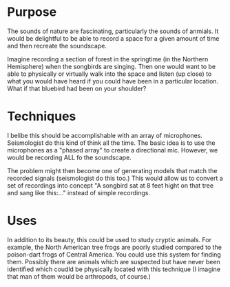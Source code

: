 # Purpose

The sounds of nature are fascinating, particularly the sounds of anmials. It would be delightful to be able to record
a space for a given amount of time and then recreate the soundscape.

Imagine recording a section of forest in the springtime (in the Northern Hemisphere) when the songbirds are singing.
Then one would want to be able to physically or virtually walk into the space and listen (up close) to what you would
have heard if you could have been in a particular location.  What if that bluebird had been on your shoulder?

# Techniques

I belibe this should be accomplishable with an array of microphones.  Seismologist do this kind of think all the time.
The basic idea is to use the microphones as a "phased array" to create a directional mic.
However, we would be recording ALL fo the soundscape.

The problem might then become one of generating models that match the recorded signals (seismologist do this too.)
This would allow us to convert a set of recordings into concept "A songbird sat at 8 feet hight on that tree and sang
like this:..." instead of simple recordings.

# Uses

In addition to its beauty, this could be used to study cryptic animals.  For example, the North American tree frogs
are poorly studied compared to the poison-dart frogs of Central America.  You could use this system for finding them. 
Possibly there are animals which are suspected but have never been identified which coudld be physically located with
this technique (I imagine that man of them would be arthropods, of course.)
